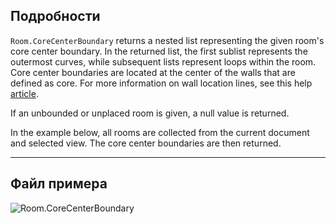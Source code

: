 ## Подробности
`Room.CoreCenterBoundary` returns a nested list representing the given room's core center boundary. In the returned list, the first sublist represents the outermost curves, while subsequent lists represent loops within the room. Core center boundaries are located at the center of the walls that are defined as core. For more information on wall location lines, see this help [article](https://help.autodesk.com/view/RVT/2024/ENU/?guid=GUID-0BB62832-36DD-4E06-A9D4-EE98CE0FCF89).

If an unbounded or unplaced room is given, a null value is returned.

In the example below, all rooms are collected from the current document and selected view. The core center boundaries are then returned.
___
## Файл примера

![Room.CoreCenterBoundary](./Revit.Elements.Room.CoreCenterBoundary_img.jpg)
